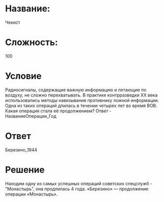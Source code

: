 # Название: 
Чекист

# Сложность: 
100

# Условие
Радиосигналы, содержащие важную информацию и летающие по воздуху, не сложно перехватывать. В практике контрразведки XX века использовались методы навязывания противнику ложной информации. Одна из таких операций длилась в течении четырех лет во время ВОВ. Какая операция стала её продолжением? Ответ - НазваниеОперации_Год 

# Ответ
Березино_1944

# Решение
Находим одну из самых успешных операций советских спецслужб - "Монастырь", она продлилась 4 года. «Березино» — продолжение операции «Монастырь».
